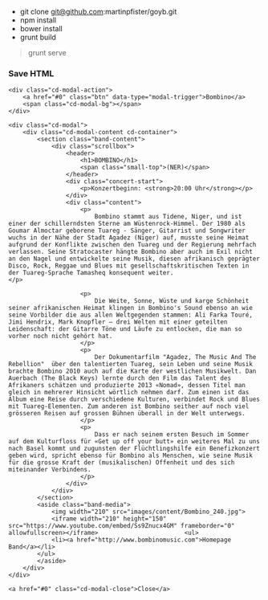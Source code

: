* git clone git@github.com:martinpfister/goyb.git
* npm install
* bower install
* grunt build

> grunt serve



### Save HTML
<article id="bombino" class="cd-section">

    <div class="cd-modal-action">
        <a href="#0" class="btn" data-type="modal-trigger">Bombino</a>
        <span class="cd-modal-bg"></span>
    </div>

    <div class="cd-modal">
        <div class="cd-modal-content cd-container">
            <section class="band-content">
                <div class="scrollbox">
                    <header>
                        <h1>BOMBINO</h1>
                        <span class="small-top">(NER)</span>
                    </header>
                    <div class="concert-start">
                        <p>Konzertbeginn: <strong>20:00 Uhr</strong></p>
                    </div>
                    <div class="content">
                        <p>
                            Bombino stammt aus Tidene, Niger, und ist einer der schillerndsten Sterne am Wüstenrock-Himmel. Der 1980 als Goumar Almoctar geborene Tuareg - Sänger, Gitarrist und Songwriter wuchs in der Nähe der Stadt Agadez (Niger) auf, musste seine Heimat aufgrund der Konflikte zwischen den Tuareg und der Regierung mehrfach verlassen. Seine Stratocaster hängte Bombino aber auch im Exil nicht an den Nagel und entwickelte seine Musik, diesen afrikanisch geprägter Disco, Rock, Reggae und Blues mit gesellschaftskritischen Texten in der Tuareg-Sprache Tamasheq konsequent weiter.                             </p>

                        <p>
                            Die Weite, Sonne, Wüste und karge Schönheit seiner afrikanischen Heimat klingen in Bombino's Sound ebenso an wie seine Vorbilder die aus allen Weltgegenden stammen: Ali Farka Touré, Jimi Hendrix, Mark Knopfler – drei Welten mit einer geteilten Leidenschaft: der Gitarre Töne und Läufe zu entlocken, die man so vorher noch nicht gehört hat.
                        </p>
                        <p>
                            Der Dokumentarfilm "Agadez, The Music And The Rebellion"  über den talentierten Tuareg, sein Leben und seine Musik brachte Bombino 2010 auch auf die Karte der westlichen Musikwelt. Dan Auerbach (The Black Keys) lernte durch den Film das Talent des Afrikaners schätzen und produzierte 2013 «Nomad», dessen Titel man gleich in mehrerer Hinsicht wörtlich nehmen darf. Zum einen ist das Album eine Reise durch verschiedene Kulturen, verbindet Rock und Blues mit Tuareg-Elementen. Zum anderen ist Bombino seither auf noch viel grösseren Reisen auf grossen Bühnen überall in der Welt unterwegs.
                        </p>
                        <p>
                            Dass er nach seinem ersten Besuch im Sommer auf dem Kulturfloss für «Get up off your butt» ein weiteres Mal zu uns nach Basel kommt und zugunsten der Flüchtlingshilfe ein Benefizkonzert geben wird, spricht ebenso für Bombino als Menschen, wie seine Musik für die grosse Kraft der (musikalischen) Offenheit und des sich miteinander Verbindens.
                        </p>
                    </div>
                </div>
            </section>
            <aside class="band-media">
                <img width="210" src="images/content/Bombino_240.jpg">
                <iframe width="210" height="150" src="https://www.youtube.com/embed/Ss9Znucx4GM" frameborder="0" allowfullscreen></iframe>                        <ul>
                <li><a href="http://www.bombinomusic.com">Homepage Band</a></li>
            </ul>
            </aside>
        </div>
    </div>

    <a href="#0" class="cd-modal-close">Close</a>
</article>